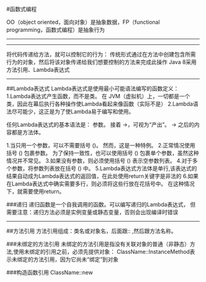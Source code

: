 #函数式编程

OO（object oriented，面向对象）是抽象数据，FP（functional programming，函数式编程）是抽象行为

-----------
-----------
将代码传递给方法，就可以控制它的行为：
传统形式通过在方法中创建包含所需行为的对象，然后将该对象传递给我们想要控制的方法来完成此操作
Java 8采用方法引用、Lambda表达式

-------------
##Lambda表达式
Lambda表达式是使用最小可能语法编写的函数定义：
1.Lambda表达式产生函数，而不是类。 
在 JVM（虚拟机）上，一切都是一个类，因此在幕后执行各种操作使Lambda看起来像函数（实际不是）
2.Lambda语法尽可能少，这正是为了使Lambda易于编写和使用。

任何Lambda表达式的基本语法是：
参数。
接着 ->，可视为“产出”。
-> 之后的内容都是方法体。

1.当只用一个参数，可以不需要括号 ()。 然而，这是一种特例。
2.正常情况使用括号 () 包裹参数。 为了保持一致性，也可以使用括号 () 包裹单个参数，虽然这种情况并不常见。
3.如果没有参数，则必须使用括号 () 表示空参数列表。
4.对于多个参数，将参数列表放在括号 () 中。
5.Lambda表达式方法体是单行,该表达式的结果自动成为Lambda表达式的返回值，在此处使用return关键字是非法的
6.如果在Lambda表达式中确实需要多行，则必须将这些行放在花括号中。 在这种情况下，就需要使用return。

###递归
递归函数是一个自我调用的函数。可以编写递归的Lambda表达式，
但需要注意：递归方法必须是实例变量或静态变量，否则会出现编译时错误


-------------
##方法引用
方法引用组成：类名或对象名，后面跟:: ,然后跟方法名称。

###未绑定的方法引用
未绑定的方法引用是指没有关联对象的普通（非静态）方法,使用未绑定的引用之前，必须先提供对象：
ClassName::InstanceMethod表示未绑定的方法引用，因为它尚未“绑定”到对象

###构造函数引用
ClassName::new